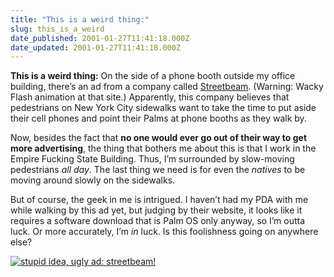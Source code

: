 ```yaml
---
title: "This is a weird thing:"
slug: this_is_a_weird
date_published: 2001-01-27T11:41:18.000Z
date_updated: 2001-01-27T11:41:18.000Z
---
```


**This is a weird thing:** On the side of a phone booth outside my office building, there’s an ad from a company called [Streetbeam](http://www.streetbeam.com). (Warning: Wacky Flash animation at that site.) Apparently, this company believes that pedestrians on New York City sidewalks want to take the time to put aside their cell phones and point their Palms at phone booths as they walk by.

Now, besides the fact that **no one would ever go out of their way to get more advertising**, the thing that bothers me about this is that I work in the Empire Fucking State Building. Thus, I’m surrounded by slow-moving pedestrians *all day*. The last thing we need is for even the *natives* to be moving around slowly on the sidewalks.

But of course, the geek in me is intrigued. I haven’t had my PDA with me while walking by this ad yet, but judging by their website, it looks like it requires a software download that is Palm OS only anyway, so I’m outta luck. Or more accurately, I’m *in* luck. Is this foolishness going on anywhere else?

[![stupid idea, ugly ad: streetbeam!](images/beamthumb.jpg)](images/beamposter.jpg)
